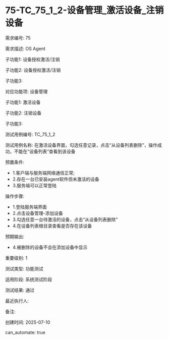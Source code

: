 # 75-TC_75_1_2-设备管理_激活设备_注销设备

需求编号: 75

需求描述: OS Agent

子功能1: 设备授权激活/注销

子功能2: 设备授权激活/注销

子功能3: 


对应功能项: 设备管理

子功能1: 激活设备

子功能2: 注销设备

子功能3: 


测试用例编号: TC_75_1_2

测试用例名称: 在激活设备界面，勾选任意记录，点击“从设备列表删除”，操作成功，不能在“设备列表”查看到该设备

预置条件:
- 1.客户端与服务端网络通信正常;
- 2.存在一台已安装agent软件但未激活的设备
- 3.服务端可以正常登陆

操作步骤:
- 1.登陆服务端界面
- 2.点击设备管理-添加设备
- 3.勾选任意一台待激活的设备，点击“从设备列表删除”
- 4.在设备列表根目录查看是否存在该设备

预期输出:
- 4.被删除的设备不会在添加设备中显示

重要级别: 1

测试类型: 功能测试

适用阶段: 系统测试阶段

测试结果: 通过

最近执行人: 

备注: 

创建时间: 2025-07-10

can_automate: true
